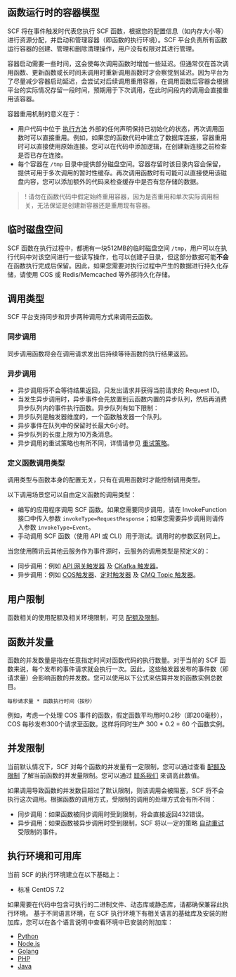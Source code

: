 ## 函数运行时的容器模型

SCF 将在事件触发时代表您执行 SCF 函数，根据您的配置信息（如内存大小等）进行资源分配，并启动和管理容器（即函数的执行环境）。SCF 平台负责所有函数运行容器的创建、管理和删除清理操作，用户没有权限对其进行管理。


容器启动需要一些时间，这会使每次调用函数时增加一些延迟。但通常仅在首次调用函数、更新函数或长时间未调用时重新调用函数时才会察觉到延迟。因为平台为了尽量减少容器启动延迟，会尝试对后续调用重用容器，在调用函数后容器会根据平台的实际情况存留一段时间，预期用于下次调用，在此时间段内的调用会直接重用该容器。

容器重用机制的意义在于：
- 用户代码中位于 [执行方法](https://intl.cloud.tencent.com/document/product/583/9210) 外部的任何声明保持已初始化的状态，再次调用函数时可以直接重用。例如，如果您的函数代码中建立了数据库连接，容器重用时可以直接使用原始连接。您可以在代码中添加逻辑，在创建新连接之前检查是否已存在连接。
- 每个容器在 `/tmp` 目录中提供部分磁盘空间。容器存留时该目录内容会保留，提供可用于多次调用的暂时性缓存。再次调用函数时有可能可以直接使用该磁盘内容，您可以添加额外的代码来检查缓存中是否有您存储的数据。

>! 请勿在函数代码中假定始终重用容器，因为是否重用和单次实际调用相关，无法保证是创建新容器还是重用现有容器。

## 临时磁盘空间

SCF 函数在执行过程中，都拥有一块512MB的临时磁盘空间 `/tmp`，用户可以在执行代码中对该空间进行一些读写操作，也可以创建子目录，但这部分数据可能**不会**在函数执行完成后保留。因此，如果您需要对执行过程中产生的数据进行持久化存储，请使用 COS 或 Redis/Memcached 等外部持久化存储。

## 调用类型

SCF 平台支持同步和异步两种调用方式来调用云函数。

### 同步调用
 同步调用函数将会在调用请求发出后持续等待函数的执行结果返回。

### 异步调用<span id="asynchronous"></span>
- 异步调用将不会等待结果返回，只发出请求并获得当前请求的 Request ID。
- 当发生异步调用时，异步事件会先放置到云函数内置的异步队列，然后再消费异步队列内的事件执行函数。异步队列有如下限制：
 - 异步队列是触发器维度的，一个函数触发器一个队列。
 - 异步事件在队列中的保留时长最大6小时。
 - 异步队列的长度上限为10万条消息。
- 异步调用的重试策略也有所不同，详情请参见 [重试策略](https://intl.cloud.tencent.com/document/product/583/34383)。


### 定义函数调用类型
调用类型与函数本身的配置无关，只有在调用函数时才能控制调用类型。

以下调用场景您可以自由定义函数的调用类型：
- 编写的应用程序调用 SCF 函数。如果您需要同步调用，请在 InvokeFunction 接口中传入参数  `invokeType=RequestResponse`；如果您需要异步调用则请传入参数 `invokeType=Event`。
- 手动调用 SCF 函数（使用 API 或 CLI）用于测试。调用时的参数区别同上。

当您使用腾讯云其他云服务作为事件源时，云服务的调用类型是预定义的：

* 同步调用：例如 [API 网关触发器](https://intl.cloud.tencent.com/document/product/583/12513) 及 [CKafka 触发器](https://intl.cloud.tencent.com/document/product/583/17530)。
* 异步调用：例如 [COS触发器](https://intl.cloud.tencent.com/document/product/583/9707)、[定时触发器](https://intl.cloud.tencent.com/document/product/583/9708) 及 [CMQ Topic 触发器](https://intl.cloud.tencent.com/document/product/583/11517)。







## 用户限制

函数相关的使用配额及相关环境限制，可见 [配额及限制](https://intl.cloud.tencent.com/document/product/583/11637)。

## 函数并发量

函数的并发数量是指在任意指定时间对函数代码的执行数量。对于当前的 SCF 函数来说，每个发布的事件请求就会执行一次。因此，这些触发器发布的事件数（即请求量）会影响函数的并发数。您可以使用以下公式来估算并发的函数实例总数目。

```
每秒请求量 * 函数执行时间（按秒） 
```

例如，考虑一个处理 COS 事件的函数，假定函数平均用时0.2秒（即200毫秒），COS 每秒发布300个请求至函数。这样将同时生产 300 \* 0.2 = 60 个函数实例。


## 并发限制

当前默认情况下，SCF 对每个函数的并发量有一定限制，您可以通过查看 [配额及限制](https://intl.cloud.tencent.com/document/product/583/11637) 了解当前函数的并发量限制。您可以通过 [联系我们](https://intl.cloud.tencent.com/document/product/583/9712) 来调高此数值。

如果调用导致函数的并发数目超过了默认限制，则该调用会被阻塞，SCF 将不会执行这次调用。根据函数的调用方式，受限制的调用的处理方式会有所不同：
- 同步调用：如果函数被同步调用时受到限制，将会直接返回432错误。
- 异步调用：如果函数被异步调用时受到限制，SCF 将以一定的策略 [自动重试](https://intl.cloud.tencent.com/document/product/583/34383) 受限制的事件。

## 执行环境和可用库

当前 SCF 的执行环境建立在以下基础上：
- 标准 CentOS 7.2

如果需要在代码中包含可执行的二进制文件、动态库或静态库，请都确保兼容此执行环境。
基于不同语言环境，在 SCF 执行环境下有相关语言的基础库及安装的附加库，您可以在各个语言说明中查看环境中已安装的附加库：
- [Python](https://intl.cloud.tencent.com/document/product/583/11061)
- [Node.js](https://intl.cloud.tencent.com/document/product/583/11060)
- [Golang](https://intl.cloud.tencent.com/document/product/583/18032)
- [PHP](https://intl.cloud.tencent.com/document/product/583/17531)
- [Java](https://intl.cloud.tencent.com/document/product/583/12214)


